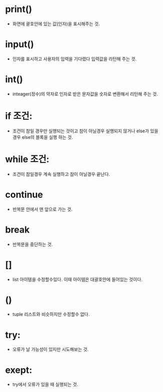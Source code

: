 # print()
- 화면에 괄호안에 있는 값(인자)을 표시해주는 것. 

# input()
- 인자를 표시하고 사용자의 입력을 기다렸다 입력값을 리턴해 주는 것.

# int()
- inteager(정수)의 약자로 인자로 받은 문자값을 숫자로 변환해서 리턴해 주는 것.

# if 조건:
- 조건이 참일 경우만 실행되는 것이고 참이 아닐경우 실행되지 않거나 else가 있을 경우
 else의 블록을 실행 하는 것.

# while 조건:
- 조건이 참일경우 계속 실행하고 참이 아닐경우 끝난다.

# continue
- 반복문 안에서 맨 앞으로 가는 것.

# break
- 반복문을 중단하는 것.

# []
- list 아이템을 수정할수있다. 이때 아이템은 대괄호안에 들어있는 것이다.

# ()
- tuple 리스트와 비슷하지만 수정할수 없다.

# try: 
-  오류가 날 가능성이 있지만 시도해보는 것.

# exept:
- try에서 오류가 있을 때 실행되는 것.
